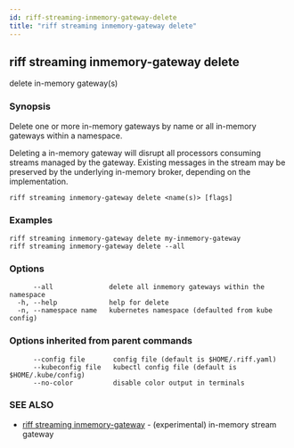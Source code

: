 ```yaml
---
id: riff-streaming-inmemory-gateway-delete
title: "riff streaming inmemory-gateway delete"
---
```

## riff streaming inmemory-gateway delete

delete in-memory gateway(s)

### Synopsis

Delete one or more in-memory gateways by name or all in-memory gateways within
a namespace.

Deleting a in-memory gateway will disrupt all processors consuming streams
managed by the gateway. Existing messages in the stream may be preserved by the
underlying in-memory broker, depending on the implementation.

```
riff streaming inmemory-gateway delete <name(s)> [flags]
```

### Examples

```
riff streaming inmemory-gateway delete my-inmemory-gateway
riff streaming inmemory-gateway delete --all 
```

### Options

```
      --all              delete all inmemory gateways within the namespace
  -h, --help             help for delete
  -n, --namespace name   kubernetes namespace (defaulted from kube config)
```

### Options inherited from parent commands

```
      --config file       config file (default is $HOME/.riff.yaml)
      --kubeconfig file   kubectl config file (default is $HOME/.kube/config)
      --no-color          disable color output in terminals
```

### SEE ALSO

* [riff streaming inmemory-gateway](riff_streaming_inmemory-gateway.md)	 - (experimental) in-memory stream gateway

